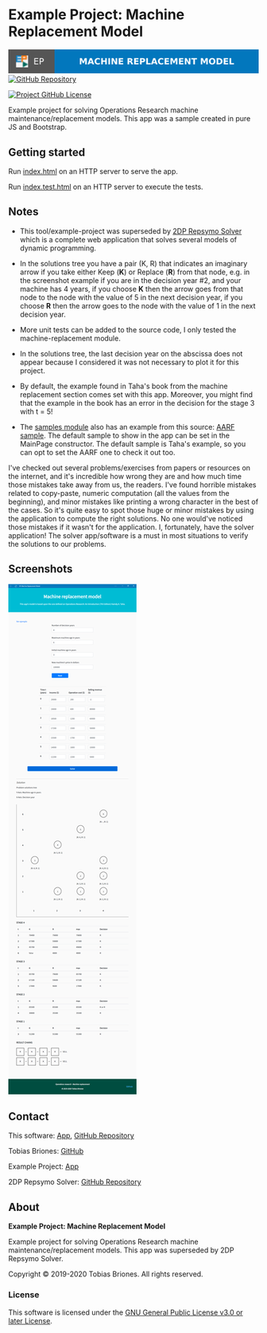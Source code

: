 # Example Project: Machine Replacement Model

[![EP](https://raw.githubusercontent.com/TobiasBriones/images/main/example-projects/example.math.or.model.web.machine-replacement/ep-mrm-badge.svg)](https://tobiasbriones.github.io/example-project/ep/machine-replacement-model)
[![GitHub Repository](https://raw.githubusercontent.com/TobiasBriones/general-images/main/example-projects/badges/ep-gh-repo-badge.svg)](https://github.com/TobiasBriones/example.math.or.model.web.machine-replacement)

[![Project GitHub License](https://img.shields.io/github/license/TobiasBriones/example.math.or.model.web.machine-replacement.svg?style=flat-square)](https://github.com/TobiasBriones/example.math.or.model.web.machine-replacement/blob/main/LICENSE)

Example project for solving Operations Research machine maintenance/replacement models. This app was
a sample created in pure JS and Bootstrap.

## Getting started

Run [index.html](./src/index.html) on an HTTP server to serve the app.

Run [index.test.html](./src/index.test.html) on an HTTP server to execute the tests.

## Notes

- This tool/example-project was superseded
  by [2DP Repsymo Solver](https://github.com/TobiasBriones/2dp-repsymo-solver)
  which is a complete web application that solves several models of dynamic programming.

- In the solutions tree you have a pair (K, R) that indicates an imaginary arrow if you take either
  Keep (**K**) or Replace (**R**) from that node, e.g. in the screenshot example if you are in the
  decision year #2, and your machine has 4 years, if you choose **K** then the arrow goes from that
  node to the node with the value of 5 in the next decision year, if you choose **R** then the arrow
  goes to the node with the value of 1 in the next decision year.

- More unit tests can be added to the source code, I only tested the machine-replacement module.

- In the solutions tree, the last decision year on the abscissa does not appear because I considered
  it was not necessary to plot it for this project.

- By default, the example found in Taha's book from the machine replacement section comes set with
  this app. Moreover, you might find that the example in the book has an error in the decision for
  the stage 3 with t = 5!

- The [samples module](./src/js/machine-replacement-samples.mjs) also has an example from this
  source: [AARF sample](https://www.mbsresearch.com/files/journals/2017/July/_current_2017_Aug_BIJuMqzmjVgbate.pdf).
  The default sample to show in the app can be set in the MainPage constructor. The default sample
  is Taha's example, so you can opt to set the AARF one to check it out too.

I've checked out several problems/exercises from papers or resources on the internet, and it's
incredible how wrong they are and how much time those mistakes take away from us, the readers. I've
found horrible mistakes related to copy-paste, numeric computation (all the values from the
beginning), and minor mistakes like printing a wrong character in the best of the cases. So it's
quite easy to spot those huge or minor mistakes by using the application to compute the right
solutions. No one would've noticed those mistakes if it wasn't for the application. I, fortunately,
have the solver application! The solver app/software is a must in most situations to verify the
solutions to our problems.

## Screenshots

[![Screenshot 1](https://raw.githubusercontent.com/TobiasBriones/images/main/example-projects/example.math.or.model.web.machine-replacement/v2-screenshot-1.png)](https://github.com/TobiasBriones/images/tree/main/example-projects)

## Contact

This software: [App](https://tobiasbriones.github.io/example.math.or.model.web.machine-replacement), 
[GitHub Repository](https://github.com/TobiasBriones/example.math.or.model.web.machine-replacement)

Tobias Briones: [GitHub](https://github.com/TobiasBriones)

Example Project: [App](https://tobiasbriones.github.io/example-project)

2DP Repsymo Solver: [GitHub Repository](https://github.com/TobiasBriones/2dp-repsymo-solver)

## About

**Example Project: Machine Replacement Model**

Example project for solving Operations Research machine maintenance/replacement models. This app was
superseded by 2DP Repsymo Solver.

Copyright © 2019-2020 Tobias Briones. All rights reserved.

### License

This software is licensed under the [GNU General Public License v3.0 or later License](./LICENSE).
